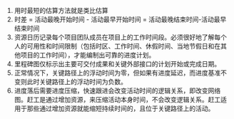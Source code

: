 1. 用时最短的估算方法就是类比估算
2. 时差 = 活动最晚开始时间 - 活动最早开始时间 = 活动最晚结束时间-活动最早结束时间
3. 资源日历记录每个项目团队成员在项目上的工作时间段。必须很好地了解每个人的可用性和时间限制（包括时区、工作时间、休假时间、当地节假日和在其他项目的工作时间），才能编制出可靠的进度计划。
4. 里程碑图仅标示出主要可交付成果和关键外部接口的计划开始或完成日期。
5. 正常情况下，关键路径上的浮动时间为零，但如果有进度延迟，而进度基准不变则此时关键路径上的浮动时间为负数。
6. 进度落后需要进度压缩，快速跟进会改变活动时间的逻辑关系，即改变网络图。赶工是通过增加资源，来压缩活动本身时间，不会改变逻辑关系。赶工适用于那些通过增加资源就能缩短持续时间的，且位于关键路径上的活动。